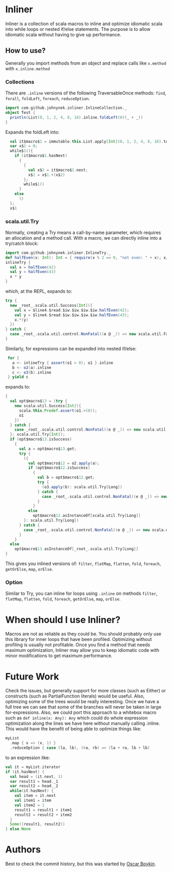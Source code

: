 # Inliner

Inliner is a collection of scala macros to inline and optimize idiomatic scala into while loops or nested if/else statements. The purpose is to allow idiomatic scala without having to give up performance.

## How to use?
Generally you import methods from an object and replace calls like `x.method` with `x.inline.method`

### Collections
There are `.inline` versions of the following TraversableOnce methods: `find`, `forall`, `foldLeft`, `foreach`, `reduceOption`.
```scala
import com.github.johnynek.inliner.InlineCollection._
object Test {
  println(List(0, 1, 2, 4, 8, 16).inline.foldLeft(0)(_ + _))
}
```
Expands the foldLeft into:
```scala
  val it$macro$1 = immutable.this.List.apply[Int](0, 1, 2, 4, 8, 16).toIterator;
  var x$1 = 0;
  while$1(){
    if (it$macro$1.hasNext)
      {
        {
          val x$2 = it$macro$1.next;
          x$1 = x$1.+(x$2)
        };
        while$1()
      }
    else
      ()
  };
  x$1
```
### scala.util.Try
Normally, creating a Try means a call-by-name parameter, which requires an allocation and a method call. With a macro, we can directly inline into a try/catch block:
```scala
import com.github.johnynek.inliner.InlineTry._
def halfEven(x: Int): Int = { require(x % 2 == 0, "not even: " + x); x/2 }
inlineTry {
  val x = halfEven(42)
  val y = halfEven(43)
  x * y
}
```
which, at the REPL, expands to:
```scala
try {
  new _root_.scala.util.Success[Int]({
    val x = $line4.$read.$iw.$iw.$iw.$iw.halfEven(42);
    val y = $line4.$read.$iw.$iw.$iw.$iw.halfEven(43);
    x.*(y)
  })
} catch {
  case _root_.scala.util.control.NonFatal((e @ _)) => new scala.util.Failure[Nothing](e)
}
```
Similarly, for expressions can be expanded into nested if/else:
```scala
 for {
   a <- inlineTry { assert(o1 > 0); o1 }.inline
   b <- o2(a).inline
   c <- o3(b).inline
 } yield c
```
expands to:
```scala
{
  val opt$macro$13 = (try {
    new scala.util.Success[Int]({
      scala.this.Predef.assert(o1.>(0));
      o1
    })
  } catch {
    case _root_.scala.util.control.NonFatal((e @ _)) => new scala.util.Failure[Nothing](e)
  }: scala.util.Try[Int]);
  if (opt$macro$13.isSuccess)
    {
      val a = opt$macro$13.get;
      try {
        ({
          val opt$macro$12 = o2.apply(a);
          if (opt$macro$12.isSuccess)
            {
              val b = opt$macro$12.get;
              try {
                (o3.apply(b): scala.util.Try[Long])
              } catch {
                case _root_.scala.util.control.NonFatal((e @ _)) => new scala.util.Failure[Nothing](e)
              }
            }
          else
            opt$macro$12.asInstanceOf[scala.util.Try[Long]]
        }: scala.util.Try[Long])
      } catch {
        case _root_.scala.util.control.NonFatal((e @ _)) => new scala.util.Failure[Nothing](e)
      }
    }
  else
    opt$macro$13.asInstanceOf[_root_.scala.util.Try[Long]]
}

```
This gives you inlined versions of: `filter`, `flatMap`, `flatten`, `fold`, `foreach`, `getOrElse`, `map`, `orElse`.

### Option
Similar to Try, you can inline for loops using `.inline` on methods `filter`, `flatMap`, `flatten`, `fold`, `foreach`, `getOrElse`, `map`, `orElse`.

# When should I use Inliner?
Macros are not as reliable as they could be. You should probably only use this library for inner loops that have been profiled. Optimizing without profiling is usually not profitable. Once you find a method that needs maximum optimization, Inliner may allow you to keep idiomatic code with minor modifications to get maximum performance.

# Future Work
Check the issues, but generally support for more classes (such as Either) or constructs (such as PartialFunction literals) would be useful. Also, optimizing some of the trees would be really interesting. Once we have a full tree we can see that some of the branches will never be taken in large for-expressions. Also, we could port this approach to a whitebox macro such as `def inline(x: Any): Any` which could do whole expression optimization along the lines we have here without manually calling .inline. This would have the benefit of being able to optimize things like:
```scala
myList
  .map { x => (x, 1) }
  .reduceOption { case (la, lb), (ra, rb) => (la + ra, lb + lb)
```
to an expression like:
```scala
val it = myList.iterator
if (it.hasNext) {
  val head = (it.next, 1)
  var result1 = head._1
  var result2 = head._2
  while(it.hasNext) {
    val item = it.next
    val item1 = item
    val item2 = 1
    result1 = result1 + item1
    result2 = result2 + item2
  }
  Some((result1, result2))
} else None
```

# Authors
Best to check the commit history, but this was started by [Oscar Boykin](https://twitter.com/posco).
